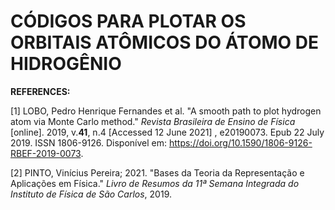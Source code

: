 # CÓDIGOS PARA PLOTAR OS ORBITAIS ATÔMICOS DO ÁTOMO DE HIDROGÊNIO

**REFERENCES:**

[1] LOBO, Pedro Henrique Fernandes et al. "A smooth path to plot hydrogen atom via
Monte Carlo method." _Revista Brasileira de Ensino de Física_ [online]. 2019, v.**41**, n.4
[Accessed 12 June 2021] , e20190073. Epub 22 July 2019. ISSN 1806-9126. Disponível
em: https://doi.org/10.1590/1806-9126-RBEF-2019-0073.

[2] PINTO, Vinícius Pereira; 2021. "Bases da Teoria da Representação e Aplicações em Física." _Livro de Resumos da 11ª Semana Integrada do Instituto de Física de São Carlos_, 2019.
